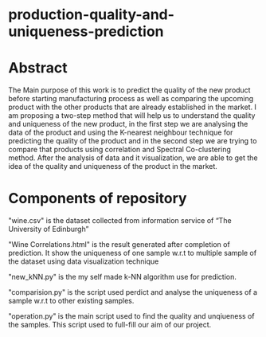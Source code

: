 # production-quality-and-uniqueness-prediction

# Abstract
The Main purpose of this work is to predict the quality of the new product before starting manufacturing process as well as comparing the upcoming product with the other products that are already established in the market. I am proposing a two-step method that will help us to understand the quality and uniqueness of the new product, in the first step we are analysing the data of the product and using the    K-nearest neighbour technique for predicting the quality of the product and in the second step we are trying to compare that products using correlation and Spectral Co-clustering method. After the analysis of data and it visualization, we are able to get the idea of the quality and uniqueness of the product in the market.

# Components of repository
"wine.csv" is the dataset collected from information service of “The University of Edinburgh”

"Wine Correlations.html" is the result generated after completion of prediction. It show the uniqueness of one sample w.r.t to multiple sample of the dataset using data visualization technique

"new_kNN.py" is the my self made k-NN algorithm use for prediction.

"comparision.py" is the script used perdict and analyse the uniqueness of a sample w.r.t to other existing samples.

"operation.py" is the main script used to find the quality and unqiueness of the samples. This script used to full-fill our aim of our project.
